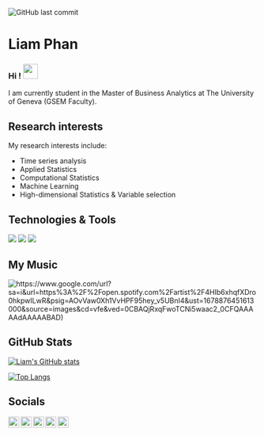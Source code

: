 ![GitHub last commit](https://img.shields.io/github/last-commit/lionelvoirol/lionelvoirol) 

# Liam Phan

### Hi ! <img src="https://raw.githubusercontent.com/MartinHeinz/MartinHeinz/master/wave.gif" width="30px">

I am currently student in the Master of Business Analytics at The University of Geneva (GSEM Faculty).

## Research interests
My research interests include:
  - Time series analysis
  - Applied Statistics
  - Computational Statistics
  - Machine Learning
  - High-dimensional Statistics & Variable selection

## Technologies & Tools
![](https://img.shields.io/badge/Editor-RStudio-informational?style=flat&logo=RStudio&logoColor=white&color=2bbc8a)
![](https://img.shields.io/badge/Code-R-informational?style=flat&logo=R&logoColor=white&color=2bbc8a)
![](https://img.shields.io/badge/Code-Python-informational?style=flat&logo=python&logoColor=white&color=2bbc8a)

## My Music
![https://www.google.com/url?sa=i&url=https%3A%2F%2Fopen.spotify.com%2Fartist%2F4HIb6xhqfXDro0hkpwILwR&psig=AOvVaw0Xh1VvHPF95hey_v5UBnI4&ust=1678876451613000&source=images&cd=vfe&ved=0CBAQjRxqFwoTCNi5waac2_0CFQAAAAAdAAAAABAD)](https://open.spotify.com/artist/4HIb6xhqfXDro0hkpwILwR?si=UWZKeM9PSEqe-9rzpOU5rg)

## GitHub Stats

[![Liam's GitHub stats](https://github-readme-stats.vercel.app/api?username=liamphanmusic&show_icons=true)](https://github.com/anuraghazra/github-readme-stats)

[![Top Langs](https://github-readme-stats.vercel.app/api/top-langs/?username=liamphanmusic)](https://github.com/anuraghazra/github-readme-stats)

## Socials
<a href="https://ch.linkedin.com/in/liamphanmusic">
  <img align="left" alt="Liam's LinkedIN" width="22px" src="https://raw.githubusercontent.com/peterthehan/peterthehan/master/assets/linkedin.svg" />
</a>

<a href="https://github.com/liamphanmusic">
  <img align="left" alt="Liam's Github" width="22px" src="https://github.com/peterthehan/peterthehan/blob/main/assets/discord.svg" />
</a>

<a href="https://open.spotify.com/artist/4HIb6xhqfXDro0hkpwILwR?si=JkNxh7NXQmWXZzXrTE0D1A&nd=1">
  <img align="left" alt="Liam's Youtube" width="22px" src="https://upload.wikimedia.org/wikipedia/commons/1/19/Spotify_logo_without_text.svg" />
</a>

<a href="https://www.youtube.com/channel/UCrB02GT9BOLUtBdBBgZ5GEA?view_as=subscriber">
  <img align="left" alt="Liam's Youtube" width="22px" src="https://github.com/peterthehan/peterthehan/blob/main/assets/youtube.svg" />
</a>

<a href="https://twitter.com/liamphanmusic">
  <img align="left" alt="Liam's Youtube" width="22px" src="https://github.com/peterthehan/peterthehan/blob/main/assets/twitter.svg" />
</a>



